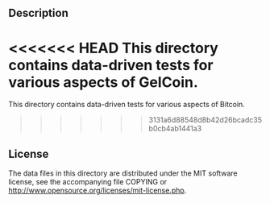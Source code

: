 Description
------------

<<<<<<< HEAD
This directory contains data-driven tests for various aspects of GelCoin.
=======
This directory contains data-driven tests for various aspects of Bitcoin.
>>>>>>> 3131a6d88548d8b42d26bcadc35b0cb4ab1441a3

License
--------

The data files in this directory are distributed under the MIT software
license, see the accompanying file COPYING or
http://www.opensource.org/licenses/mit-license.php.

